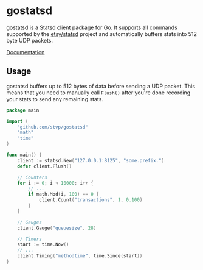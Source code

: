 gostatsd
========

gostatsd is a Statsd client package for Go. It supports all commands supported
by the [etsy/statsd](https://github.com/etsy/statsd/) project and automatically
buffers stats into 512 byte UDP packets.

[Documentation](http://godoc.org/github.com/stvp/gostatsd)

Usage
-----

gostatsd buffers up to 512 bytes of data before sending a UDP packet. This means
that you need to manually call `Flush()` after you're done recording your stats
to send any remaining stats.

```go
package main

import (
	"github.com/stvp/gostatsd"
	"math"
	"time"
)

func main() {
	client := statsd.New("127.0.0.1:8125", "some.prefix.")
	defer client.Flush()

	// Counters
	for i := 0; i < 10000; i++ {
		// ...
		if math.Mod(i, 100) == 0 {
			client.Count("transactions", 1, 0.100)
		}
	}

	// Gauges
	client.Gauge("queuesize", 28)

	// Timers
	start := time.Now()
	// ...
	client.Timing("methodtime", time.Since(start))
}
```

